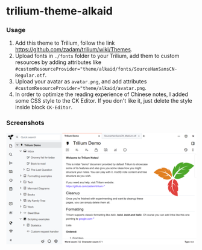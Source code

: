 # trilium-theme-alkaid

### Usage

1. Add this theme to Trilium, follow the link https://github.com/zadam/trilium/wiki/Themes.
2. Upload fonts in `./fonts` folder to your Trilium, add them to custom resources by adding attributes like `#customResourceProvider="theme/alkaid/fonts/SourceHanSansCN-Regular.otf`.
3. Upload your avatar as `avatar.png`, and add attributes `#customResourceProvider="theme/alkaid/avatar.png`.
4. In order to optimize the reading experience of Chinese notes, I added some CSS style to the CK Editor. If you don't like it, just delete the style inside block `CK-Editor`.

### Screenshots

![](./screenshots/1.png?raw=true)
